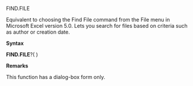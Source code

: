 FIND.FILE

Equivalent to choosing the Find File command from the File menu in
Microsoft Excel version 5.0. Lets you search for files based on criteria
such as author or creation date.

**Syntax**

**FIND.FILE**?( )

**Remarks**

This function has a dialog-box form only.


